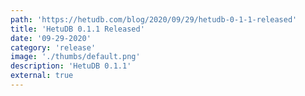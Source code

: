 ```yaml
---
path: 'https://hetudb.com/blog/2020/09/29/hetudb-0-1-1-released'
title: 'HetuDB 0.1.1 Released'
date: '09-29-2020'
category: 'release'
image: './thumbs/default.png'
description: 'HetuDB 0.1.1'
external: true
---
```

